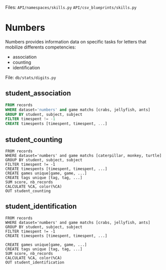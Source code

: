 Files: `API/namespaces/skills.py` `API/csv_blueprints/skills.py`
# Numbers

Numbers provides information data on specific tasks for letters that mobilize differents competencies:

- association
- counting
- identification

File: `db/stats/digits.py`

## student_association

```sql
FROM records 
WHERE dataset='numbers' and game matchs [crabs, jellyfish, ants]
GROUP BY student, subject, subject
FILTER timespent != -1
CREATE timespents [timespent, timespent, ...]
```

## student_counting

```
FROM records 
WHERE dataset='numbers' and game matchs [caterpillar, monkey, turtle]
GROUP BY student, subject, subject
FILTER timespent != -1
CREATE timespents [timespent, timespent, ...]
CREATE games unique[game, game, ...] 
CREATE tags unique [tag, tag, ...]
SUM score, nb_records
CALCULATE %CA, color(%CA)
OUT student_counting
```

## student_identification
```
FROM records 
WHERE dataset='numbers' and game matchs [crabs, jellyfish, ants]
GROUP BY student, subject, subject
FILTER timespent != -1
CREATE timespents [timespent, timespent, ...]

CREATE games unique[game, game, ...] 
CREATE tags unique [tag, tag, ...]
SUM score, nb_records
CALCULATE %CA, color(%CA)
OUT student_identification
```